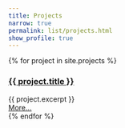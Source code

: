 ```yaml
---
title: Projects
narrow: true
permalink: list/projects.html
show_profile: true
---
```


{% for project in site.projects %}
  <div class = "card mb-2">
    <div class = "card-body">
      <h3 class = "card-title"><a href = "{{ site.baseurl }}{{ project.url }}">{{ project.title }}</a></h3>
      <div class="card-text mb-0">
          {{ project.excerpt }}
      </div>
      <a class = "card-subtitle mb-2" href="{{ project.url | absolute_url }}">More...</a>
    </div>
  </div>
{% endfor %}

